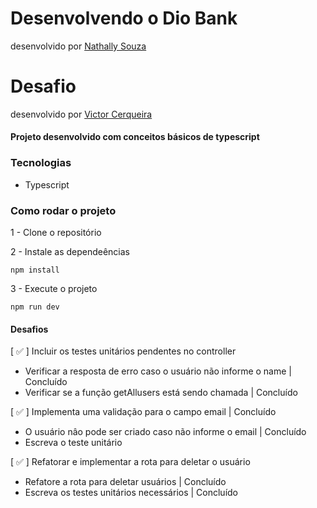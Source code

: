 # Desenvolvendo o Dio Bank
desenvolvido por [Nathally Souza](https://github.com/nathyts)

# Desafio
desenvolvido por [Victor Cerqueira](https://github.com/brenaki)

#### Projeto desenvolvido com conceitos básicos de typescript

### Tecnologias
- Typescript

### Como rodar o projeto

1 - Clone o repositório

2 - Instale as dependeências
    
    npm install

3 - Execute o projeto

    npm run dev

#### Desafios
[ ✅ ] Incluir os testes unitários pendentes no controller
  - Verificar a resposta de erro caso o usuário não informe o name | Concluído
  - Verificar se a função getAllusers está sendo chamada | Concluído

[ ✅ ] Implementa uma validação para o campo email | Concluído
  - O usuário nâo pode ser criado caso não informe o email | Concluído
  - Escreva o teste unitário

[ ✅ ] Refatorar e implementar a rota para deletar o usuário
  - Refatore a rota para deletar usuários | Concluído
  - Escreva os testes unitários necessários | Concluído
